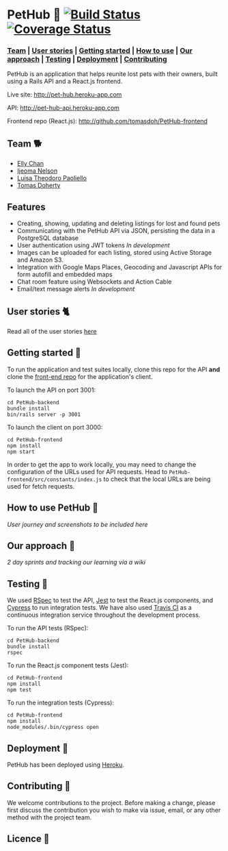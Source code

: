 # PetHub 🐾 [![Build Status](https://travis-ci.com/githubsttar/PetHub-backend.svg?branch=master)](https://travis-ci.com/githubsttar/PetHub-backend) [![Coverage Status](https://coveralls.io/repos/github/githubsttar/PetHub-backend/badge.svg?branch=master)](https://coveralls.io/github/githubsttar/PetHub-backend?branch=master)

### [Team](https://github.com/githubsttar/PetHub-backend#team) |  [User stories](https://github.com/githubsttar/PetHub-backend#user-stories) |  [Getting started](https://github.com/githubsttar/PetHub-backend#getting-started) |  [How to use](https://github.com/githubsttar/PetHub-backend#how-to-use-pethub) | [Our approach](https://github.com/githubsttar/PetHub-backend#our-approach) |   [Testing](https://github.com/githubsttar/PetHub-backend#testing) |   [Deployment](https://github.com/githubsttar/PetHub-backend#deployment) |  [Contributing](https://github.com/githubsttar/PetHub-backend#contributing)

PetHub is an application that helps reunite lost pets with their owners, built using a Rails API and a React.js frontend.

Live site: http://pet-hub.heroku-app.com

API: http://pet-hub-api.heroku-app.com

Frontend repo (React.js): http://github.com/tomasdoh/PetHub-frontend

## Team 🐕

* [Elly Chan](https://github.com/ellychanx)
* [Ijeoma Nelson](https://github.com/githubsttar)
* [Luisa Theodoro Paoliello](https://github.com/luisatheodoro)
* [Tomas Doherty](https://github.com/tomasdoh)

## Features

* Creating, showing, updating and deleting listings for lost and found pets
* Communicating with the PetHub API via JSON, persisting the data in a PostgreSQL database
* User authentication using JWT tokens *In development*
* Images can be uploaded for each listing, stored using Active Storage and Amazon S3.
* Integration with Google Maps Places, Geocoding and Javascript APIs for form autofill and embedded maps 
* Chat room feature using Websockets and Action Cable
* Email/text message alerts *In development*

## User stories 🐈

Read all of the user stories [here](https://github.com/githubsttar/PetHub-backend/user-stories.md)

## Getting started 🐠

To run the application and test suites locally, clone this repo for the API **and** clone the [front-end repo](https://github.com/tomasdoh/PetHub-frontend) for the application's client.

To launch the API on port 3001:
```
cd PetHub-backend
bundle install
bin/rails server -p 3001
```
To launch the client on port 3000:
```
cd PetHub-frontend
npm install
npm start
```
In order to get the app to work locally, you may need to change the configuration of the URLs used for API requests. Head to `PetHub-frontend/src/constants/index.js` to check that the local URLs are being used for fetch requests.

## How to use PetHub 🦄

*User journey and screenshots to be included here*

## Our approach 🦜

*2 day sprints and tracking our learning via a wiki*

## Testing 🐴

We used [RSpec](http://rspec.info/) to test the API, [Jest](https://jestjs.io/) to test the React.js components, and [Cypress](https://www.cypress.io/) to run integration tests. We have also used [Travis CI](https://travis-ci.org/) as a continuous integration service throughout the development process.

To run the API tests (RSpec):

```
cd PetHub-backend
bundle install
rspec
```
To run the React.js component tests (Jest):
```
cd PetHub-frontend
npm install
npm test
```
To run the integration tests (Cypress):
```
cd PetHub-frontend
npm install
node_modules/.bin/cypress open
```

## Deployment 🐩

PetHub has been deployed using [Heroku](http://heroku.com).

## Contributing 🐍

We welcome contributions to the project. Before making a change, please first discuss the contribution you wish to make via issue, email, or any other method with the project team.

## Licence 🐇
